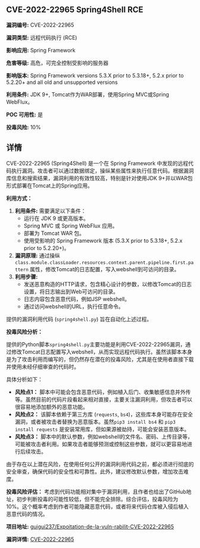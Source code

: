 ## CVE-2022-22965 Spring4Shell RCE

**漏洞编号:** CVE-2022-22965

**漏洞类型:** 远程代码执行 (RCE)

**影响应用:** Spring Framework

**危害等级:** 高危，可完全控制受影响的服务器

**影响版本:** Spring Framework versions 5.3.X prior to 5.3.18+, 5.2.x prior to 5.2.20+ and all old and unsupported versions

**利用条件:** JDK 9+, Tomcat作为WAR部署，使用Spring MVC或Spring WebFlux。

**POC 可用性:** 是

**投毒风险:** 10%

## 详情

CVE-2022-22965 (Spring4Shell) 是一个在 Spring Framework 中发现的远程代码执行漏洞。攻击者可以通过数据绑定，操纵某些属性来执行任意代码。根据漏洞库信息和搜索结果，漏洞利用的有效性较高，特别是针对使用JDK 9+并以WAR包形式部署在Tomcat上的Spring应用。

**利用方式：**

1.  **利用条件:**  需要满足以下条件：
    *   运行在 JDK 9 或更高版本。
    *   Spring MVC 或 Spring WebFlux 应用。
    *   部署为 Tomcat WAR 包。
    *   使用受影响的 Spring Framework 版本 (5.3.X prior to 5.3.18+, 5.2.x prior to 5.2.20+)。
2.  **漏洞原理:** 通过操纵 `class.module.classLoader.resources.context.parent.pipeline.first.pattern` 属性，修改Tomcat的日志配置，写入webshell到可访问的目录。
3.  **利用步骤:**
    *   发送恶意构造的HTTP请求，包含精心设计的参数，以修改Tomcat的日志设置，将日志输出到Web可访问的目录。
    *   日志内容包含恶意代码，例如JSP webshell。
    *   通过访问webshell的URL，执行任意命令。

提供的漏洞利用代码 (`spring4shell.py`) 旨在自动化上述过程。

**投毒风险分析：**

提供的Python脚本`spring4shell.py`主要功能是利用CVE-2022-22965漏洞，通过修改Tomcat日志配置写入webshell，从而实现远程代码执行。虽然该脚本本身是为了攻击利用而编写的，但仍然存在潜在的投毒风险，尤其是在使用者直接下载并使用未经仔细审查的代码时。

具体分析如下：

*   **风险点1：**  脚本中可能会包含恶意代码，例如植入后门、收集敏感信息并外传等。虽然目前的代码片段看起来相对直接，主要关注漏洞利用，但攻击者可以很容易地添加额外的恶意功能。
*   **风险点2：**  该脚本依赖于第三方库 (`requests`, `bs4`)，这些库本身可能存在安全漏洞，或者被攻击者替换为恶意版本。虽然`pip3 install bs4` 和 `pip3 install requests`  是安装常用库，但如果源被劫持，可能会安装恶意版本。
*   **风险点3：**  脚本中的默认参数，例如webshell的文件名、密码、上传目录等，可能被攻击者利用。如果攻击者能够预测或控制这些参数，就可以更容易地进行后续攻击。

由于存在以上潜在风险，在使用任何公开的漏洞利用代码之前，都必须进行彻底的安全审查，确保代码的安全性和可靠性。此外，建议修改默认参数，增加攻击难度。

**投毒风险评估：**
考虑到代码功能相对集中于漏洞利用，且作者也给出了GitHub地址，初步判断投毒的可能性较低，但不能完全排除。综合评估，投毒风险为10%。这个概率考虑到作者可能隐藏恶意代码，或者将来代码仓库被入侵后植入恶意代码的情况。

**项目地址:** [guigui237/Expoitation-de-la-vuln-rabilit-CVE-2022-22965](https://github.com/guigui237/Expoitation-de-la-vuln-rabilit-CVE-2022-22965)

**漏洞详情:** [CVE-2022-22965](https://nvd.nist.gov/vuln/detail/CVE-2022-22965)